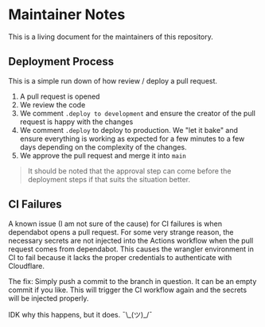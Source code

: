 # Maintainer Notes

This is a living document for the maintainers of this repository.

## Deployment Process

This is a simple run down of how review / deploy a pull request.

1. A pull request is opened
2. We review the code
3. We comment `.deploy to development` and ensure the creator of the pull request is happy with the changes
4. We comment `.deploy` to deploy to production. We "let it bake" and ensure everything is working as expected for a few minutes to a few days depending on the complexity of the changes.
5. We approve the pull request and merge it into `main`

> It should be noted that the approval step can come before the deployment steps if that suits the situation better.

## CI Failures

A known issue (I am not sure of the cause) for CI failures is when dependabot opens a pull request. For some very strange reason, the necessary secrets are not injected into the Actions workflow when the pull request comes from dependabot. This causes the wrangler environment in CI to fail because it lacks the proper credentials to authenticate with Cloudflare.

The fix: Simply push a commit to the branch in question. It can be an empty commit if you like. This will trigger the CI workflow again and the secrets will be injected properly.

IDK why this happens, but it does. ¯\\\_(ツ)\_/¯
